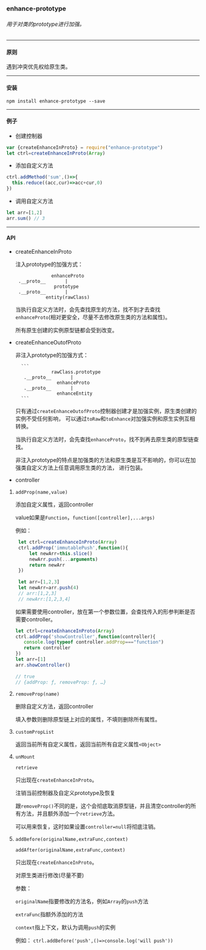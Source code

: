 ### enhance-prototype
###### 用于对类的prototype进行加强。

--------

#### 原则

遇到冲突优先权给原生类。

----------

#### 安装

`npm install enhance-prototype --save`

------

#### 例子

* 创建控制器
```js
var {createEnhanceInProto} = require("enhance-prototype")
let ctrl=createEnhanceInProto(Array)
```
* 添加自定义方法
```js
ctrl.addMethod('sum',()=>{
  this.reduce((acc,cur)=>acc+cur,0)
})
```

* 调用自定义方法
```js
let arr=[1,2]
arr.sum() // 3
```

---------

#### API

* createEnhanceInProto

    注入prototype的加强方式：
    
    ```
                 enhanceProto
     .__proto__       |
                  prototype         
     .__proto__       |
               entity(rawClass)
    ```
    
    当执行自定义方法时，会先查找原生的方法，找不到才去查找`enhanceProto`(相对更安全，尽量不去修改原生类的方法和属性)。

    所有原生创建的实例原型链都会受到改变。

* createEnhanceOutofProto

    非注入prototype的加强方式：
    
        ```
                   rawClass.prototype         
         .__proto__       |
                     enhanceProto
         .__proto__       |
                     enhanceEntity
        ```
    只有通过`createEnhanceOutofProto`控制器创建才是加强实例，原生类创建的实例不受任何影响，
    可以通过`toRaw`和`toEnhance`对加强实例和原生实例互相转换。
    
    当执行自定义方法时，会先查找`enhanceProto`，找不到再去原生类的原型链查找。
    
    非注入prototype的特点是加强类的方法和原生类是互不影响的，你可以在加强类自定义方法上任意调用原生类的方法，
    进行包装。


* controller
    
1. `addProp(name,value)`

    添加自定义属性，返回controller
   
   value如果是`Function`，`function([controller],...args)`
      
   例如：
   
   ```js
    let ctrl=createEnhanceInProto(Array)
    ctrl.addProp('immutablePush',function(){
        let newArr=this.slice()
        newArr.push(...arguments)
        return newArr
    })
 
    let arr=[1,2,3]
    let newArr=arr.push(4)
    // arr:[1,2,3]
    // newArr:[1,2,3,4]
   ```
   
   如果需要使用controller，放在第一个参数位置，会查找传入的形参判断是否需要controller。

    ```js
    let ctrl=createEnhanceInProto(Array)
    ctrl.addProp('showController',function(controller){
       console.log(typeof controller.addProp==="function")    
       return controller
    })
    let arr=[1]
    arr.showController()
     
    // true
    // {addProp: ƒ, removeProp: ƒ, …}
    ```
   
2. `removeProp(name)`

    删除自定义方法，返回controller
      
    填入参数则删除原型链上对应的属性，不填则删除所有属性。
    
3. `customPropList`
    
    返回当前所有自定义属性，返回当前所有自定义属性`<Object>`
    
4. `unMount`

    `retrieve`
    
    只出现在`createEnhanceInProto`。

    注销当前控制器及自定义prototype及恢复
    
    跟`removeProp()`不同的是，这个会彻底取消原型链，并且清空controller的所有方法，并且额外添加一个`retrieve`方法。
    
    可以用来恢复，这时如果设置`controller=null`将彻底注销。
       
5.  `addBefore(originalName,extraFunc,context)`
       
     `addAfter(originalName,extraFunc,context)`

    只出现在`createEnhanceInProto`。
    
    对原生类进行修改(尽量不要)
    
    参数：
    
    `originalName`指要修改的方法名，例如`Array`的`push`方法
    
    `extraFunc`指额外添加的方法
     
    `context`指上下文，默认为调用`push`的实例
    
    例如：
    `ctrl.addBefore('push',()=>console.log('will push'))`
        